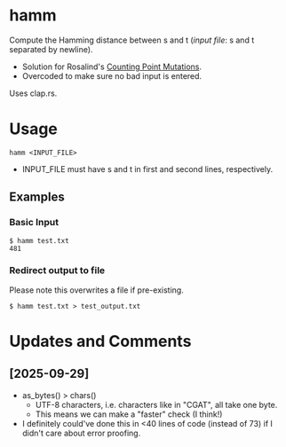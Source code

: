 # hamm

Compute the Hamming distance between s and t (_input file_: s and t separated by newline).
- Solution for Rosalind's [Counting Point Mutations](https://rosalind.info/problems/hamm/).
- Overcoded to make sure no bad input is entered.

Uses clap.rs.

# Usage

```
hamm <INPUT_FILE>
```

- INPUT_FILE must have s and t in first and second lines, respectively.

## Examples

### Basic Input
```
$ hamm test.txt
481
```

### Redirect output to file
Please note this overwrites a file if pre-existing.
```
$ hamm test.txt > test_output.txt
```

# Updates and Comments

## [2025-09-29]
- as_bytes() > chars()
  + UTF-8 characters, i.e. characters like in "CGAT", all take one byte.
  + This means we can make a "faster" check (I think!)
- I definitely could've done this in <40 lines of code (instead of 73)
if I didn't care about error proofing.

